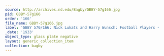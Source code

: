 ```yaml
---
source: http://archives.nd.edu/Bagby/GBBY-57g166.jpg
pid: GBBY-57g166
order: '166'
file_name: GBBY-57g166.jpg
label: 'GBBY 57G/166: Nick Lukats and Harry Wunsch: Football Players - c1933'
_date: '1933'
object_type: glass plate negative
layout: generic_collection_item
collection: bagby
---
```

